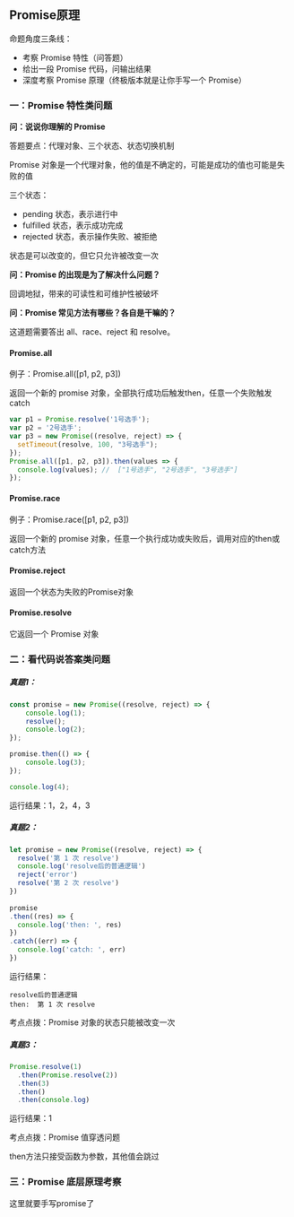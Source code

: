 ## Promise原理

命题角度三条线：

* 考察 Promise 特性（问答题）
* 给出一段 Promise 代码，问输出结果
* 深度考察 Promise 原理（终极版本就是让你手写一个 Promise）

### 一：Promise 特性类问题

**问：说说你理解的 Promise**

答题要点：代理对象、三个状态、状态切换机制

Promise 对象是一个代理对象，他的值是不确定的，可能是成功的值也可能是失败的值

三个状态：

* pending 状态，表示进行中
* fulfilled 状态，表示成功完成
* rejected 状态，表示操作失败、被拒绝

状态是可以改变的，但它只允许被改变一次


**问：Promise 的出现是为了解决什么问题？**

回调地狱，带来的可读性和可维护性被破坏

**问：Promise 常见方法有哪些？各自是干嘛的？**

这道题需要答出 all、race、reject 和 resolve。

#### Promise.all

例子：Promise.all([p1, p2, p3])

返回一个新的 promise 对象，全部执行成功后触发then，任意一个失败触发catch

```javascript
var p1 = Promise.resolve('1号选手');
var p2 = '2号选手';
var p3 = new Promise((resolve, reject) => {
  setTimeout(resolve, 100, "3号选手");
}); 
Promise.all([p1, p2, p3]).then(values => { 
  console.log(values); //  ["1号选手", "2号选手", "3号选手"]
});
```

#### Promise.race

例子：Promise.race([p1, p2, p3])

返回一个新的 promise 对象，任意一个执行成功或失败后，调用对应的then或catch方法

#### Promise.reject

返回一个状态为失败的Promise对象

#### Promise.resolve

它返回一个 Promise 对象

### 二：看代码说答案类问题

##### 真题1：

```javascript
const promise = new Promise((resolve, reject) => {
    console.log(1);
    resolve();
    console.log(2);
});

promise.then(() => {
    console.log(3);
});

console.log(4);
```
运行结果：1，2，4，3

##### 真题2：

```javascript
let promise = new Promise((resolve, reject) => {
  resolve('第 1 次 resolve')
  console.log('resolve后的普通逻辑')
  reject('error')
  resolve('第 2 次 resolve')
})
 
promise
.then((res) => {
  console.log('then: ', res)
})
.catch((err) => {
  console.log('catch: ', err)
})
```

运行结果：

```
resolve后的普通逻辑
then:  第 1 次 resolve
```

考点点拨：Promise 对象的状态只能被改变一次

##### 真题3：

```javascript
Promise.resolve(1)
  .then(Promise.resolve(2))
  .then(3)
  .then()
  .then(console.log)
```

运行结果：1

考点点拨：Promise 值穿透问题

then方法只接受函数为参数，其他值会跳过

### 三：Promise 底层原理考察

这里就要手写promise了

